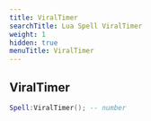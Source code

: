 ```yaml
---
title: ViralTimer
searchTitle: Lua Spell ViralTimer
weight: 1
hidden: true
menuTitle: ViralTimer
---
```

## ViralTimer
```lua
Spell:ViralTimer(); -- number
```